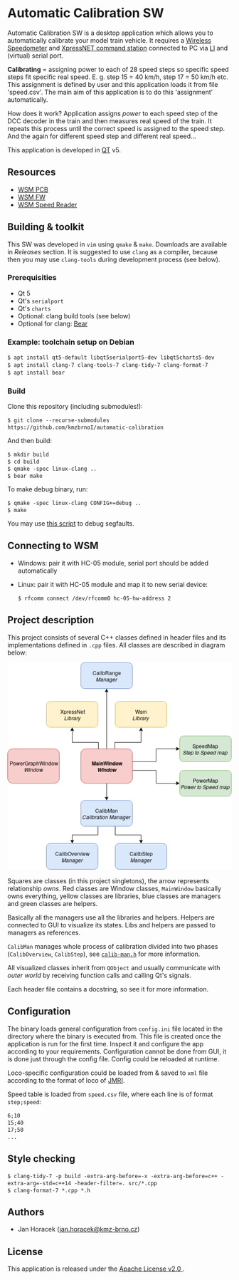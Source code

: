 # Automatic Calibration SW

Automatic Calibration SW is a desktop application which allows you to
automatically calibrate your model train vehicle. It requires a [Wireless
Speedometer](https://github.com/kmzbrnoI/wsm-pcb) and [XpressNET command
station](https://dccwiki.com/XpressNet_Protocol) connected to PC via
[LI](https://dccwiki.com/Computer_Interface_List) and (virtual) serial port.

**Calibrating** = assigning power to each of 28 speed steps so specific speed
steps fit specific real speed. E. g. step 15 = 40 km/h, step 17 = 50 km/h etc.
This assignment is defined by user and this application loads it from file
'speed.csv'. The main aim of this application is to do this 'assignment'
automatically.

How does it work? Application assigns *power* to each speed step of the DCC
decoder in the train and then measures real speed of the train. It repeats this
process until the correct speed is assigned to the speed step. And the again
for different speed step and different real speed...

This application is developed in [QT](https://www.qt.io/) v5.

## Resources

 * [WSM PCB](https://github.com/kmzbrnoI/wsm-pcb)
 * [WSM FW](https://github.com/kmzbrnoI/wsm-fw)
 * [WSM Speed Reader](https://github.com/kmzbrnoI/wsm-speed-reader)

## Building & toolkit

This SW was developed in `vim` using `qmake` & `make`. Downloads are available
in *Releases* section. It is suggested to use `clang` as a compiler, because
then you may use `clang-tools` during development process (see below).

### Prerequisities

 * Qt 5
 * Qt's `serialport`
 * Qt's `charts`
 * Optional: clang build tools (see below)
 * Optional for clang: [Bear](https://github.com/rizsotto/Bear)

### Example: toolchain setup on Debian

```bash
$ apt install qt5-default libqt5serialport5-dev libqt5charts5-dev
$ apt install clang-7 clang-tools-7 clang-tidy-7 clang-format-7
$ apt install bear
```

### Build

Clone this repository (including submodules!):

```
$ git clone --recurse-submodules https://github.com/kmzbrnoI/automatic-calibration
```

And then build:

```
$ mkdir build
$ cd build
$ qmake -spec linux-clang ..
$ bear make
```

To make debug binary, run:

```
$ qmake -spec linux-clang CONFIG+=debug ..
$ make
```

You may use [this script](https://serverfault.com/questions/61659/can-you-get-any-program-in-linux-to-print-a-stack-trace-if-it-segfaults) to debug segfaults.

## Connecting to WSM

 * Windows: pair it with HC-05 module, serial port should be added
   automatically
 * Linux: pair it with HC-05 module and map it to new serial device:

    ```
    $ rfcomm connect /dev/rfcomm0 hc-05-hw-address 2
    ```

## Project description

This project consists of several C++ classes defined in header files and
its implementations defined in `.cpp` files. All classes are described in
diagram below:

![Class diagram](doc/ac-class-structure.png)

Squares are classes (in this project singletons), the arrow represents
relationship *owns*. Red classes are Window classes, `MainWindow` basically
owns everything, yellow classes are libraries, blue classes are managers and
green classes are helpers.

Basically all the managers use all the libraries and helpers. Helpers are
connected to GUI to visualize its states. Libs and helpers are passed to
managers as references.

`CalibMan` manages whole process of calibration divided into two phases
(`CalibOverview`, `CalibStep`), see [`calib-man.h`](calib-man.h) for more
information.

All visualized classes inherit from `QObject` and usually communicate with
*outer world* by receiving function calls and calling Qt's signals.

Each header file contains a docstring, so see it for more information.

## Configuration

The binary loads general configuration from `config.ini` file located in the
directory where the binary is executed from. This file is created once the
application is run for the first time. Inspect it and configure the app
according to your requirements. Configuration cannot be done from GUI, it
is done just through the config file. Config could be reloaded at runtime.

Loco-specific configuration could be loaded from & saved to `xml` file
according to the format of loco of [JMRI](http://jmri.sourceforge.net/).

Speed table is loaded from `speed.csv` file, where each line is of format
`step;speed`:

```
6;10
15;40
17;50
...
```

## Style checking

```
$ clang-tidy-7 -p build -extra-arg-before=-x -extra-arg-before=c++ -extra-arg=-std=c++14 -header-filter=. src/*.cpp
$ clang-format-7 *.cpp *.h
```

## Authors

 * Jan Horacek ([jan.horacek@kmz-brno.cz](mailto:jan.horacek@kmz-brno.cz))

## License

This application is released under the [Apache License v2.0
](https://www.apache.org/licenses/LICENSE-2.0).
